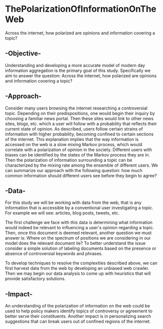 # ThePolarizationOfInformationOnTheWeb
Across the internet, how polarized are opinions and information covering a topic?

## -Objective-
 Understanding and developing a more accurate model of modern day information aggregation is the primary goal of this study. Specifically we aim to answer the question: Across the internet, how polarized are opinions and information covering a topic? 
 
## -Approach- 
 Consider many users browsing the internet researching a controversial topic. Depending on their predispositions, one would begin their inquiry by choosing a familiar news portal. Then these sites would link to other news sites, blogs, etc. which a user will follow with a probability that reflects their current state of opinion. As described, users follow certain strains of information with higher probability, becoming confined to certain sections of the internet. This explanation implies that the way information is accessed on the web is a slow mixing Markov process, which would correlate with a polarization of opinion in the society. 
 Different users with biases can be identified by the states of the Markov process they are in. Then the polarization of information surrounding a topic can be characterized by the mixing rate among the ensemble of different users. We can summarize our approach with the following question: how much common information should different users see before they begin to agree? 
 
## -Data-
 For this study we will be working with data from the web, that is any information that is accessible by a conventional user investigating a topic. For example we will see: articles, blog posts, tweets, etc.
 
 The first challenge we face with this data is determining what information would indeed be relevant to influencing a user's opinion regarding a topic. Then, once this document is deemed relevant, another question we must answer is: Where on the spectrum of positions we are considering in our model does the relevant document lie? To better understand the issue consider a simple solution of labeling documents based on the presence or absence of controversial keywords and phrases.
 
 To develop techniques to resolve the complexities described above, we can first harvest data from the web by developing an unbiased web crawler. Then we may begin our data analysis to come up with heuristics that will provide satisfactory solutions. 
 
## -Impact-
 An understanding of the polarization of information on the web could be used to help policy makers identify topics of controversy or agreement to better serve their constituents. Another impact is in personalizing search suggestions that can break users out of confined regions of the internet.
